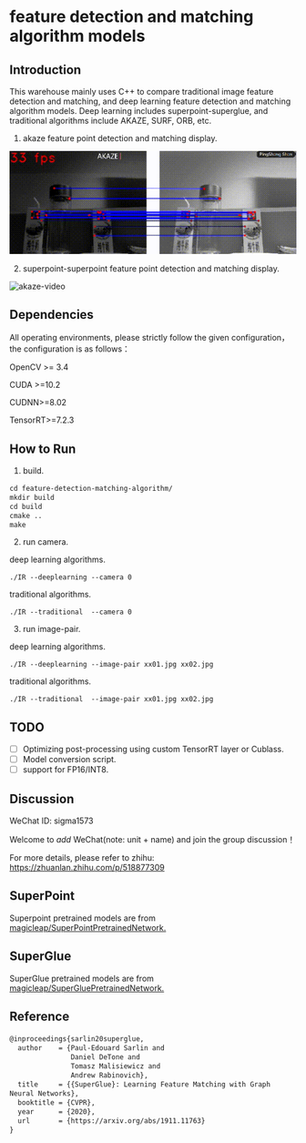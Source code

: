 #                feature detection and matching algorithm models



## Introduction		

This warehouse mainly uses C++ to compare traditional image feature detection and matching, and deep learning feature detection and matching algorithm models. Deep learning includes superpoint-superglue, and traditional algorithms include AKAZE, SURF, ORB, etc.

1. akaze feature point detection and matching display.

![akaze-image](./image/akaze_example.gif)

2. superpoint-superpoint feature point detection and matching display.

![akaze-video](./image/deep-learning_example.gif)

## Dependencies

All operating environments, please strictly follow the given configuration，the configuration is as follows：

OpenCV >= 3.4

CUDA >=10.2

CUDNN>=8.02

TensorRT>=7.2.3

## How to Run

1. build.

```
cd feature-detection-matching-algorithm/
mkdir build
cd build
cmake ..
make
```

2. run camera.

deep learning algorithms.

```
./IR --deeplearning --camera 0
```

traditional algorithms.

```
./IR --traditional  --camera 0
```

3. run image-pair.

deep learning algorithms.

```
./IR --deeplearning --image-pair xx01.jpg xx02.jpg
```

traditional algorithms.

```
./IR --traditional  --image-pair xx01.jpg xx02.jpg
```

## TODO

- [ ]  Optimizing post-processing using custom TensorRT layer or Cublass.
- [ ]  Model conversion script.
- [ ]  support for FP16/INT8.

## Discussion

WeChat ID: sigma1573

Welcome to *add* WeChat(note: unit + name) and join the group discussion！

For more details, please refer to zhihu: https://zhuanlan.zhihu.com/p/518877309

## SuperPoint

Superpoint pretrained models are from [magicleap/SuperPointPretrainedNetwork.](https://github.com/magicleap/SuperPointPretrainedNetwork)

## SuperGlue

SuperGlue pretrained models are from [magicleap/SuperGluePretrainedNetwork.](https://github.com/magicleap/SuperGluePretrainedNetwork)

## Reference

```
@inproceedings{sarlin20superglue,
  author    = {Paul-Edouard Sarlin and
               Daniel DeTone and
               Tomasz Malisiewicz and
               Andrew Rabinovich},
  title     = {{SuperGlue}: Learning Feature Matching with Graph Neural Networks},
  booktitle = {CVPR},
  year      = {2020},
  url       = {https://arxiv.org/abs/1911.11763}
}
```

